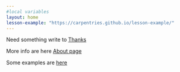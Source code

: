 ```yaml
---
#local variables
layout: home
lesson-example: "https://carpentries.github.io/lesson-example/"
---
```



Need something write to [Thanks](mailto:{{site.email}})

More info are here [About page](about)

Some examples are [here]({{page.lesson-example}})